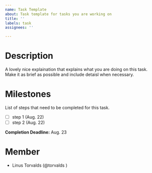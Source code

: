 ```yaml
---
name: Task Template
about: Task template for tasks you are working on
title: ''
labels: task
assignees: ''

---
```


# **Description**

A lovely nice explaination that explains what you are doing on this task. Make it as brief as possible and include detaisl when necessary.

 
# **Milestones**
List of steps that need to be completed for this task.
- [ ] step 1 (Aug. 22)
- [ ] step 2 (Aug. 22)
 
**Completion Deadline:** Aug. 23

 
# **Member**
- Linus Torvalds (@torvalds )

